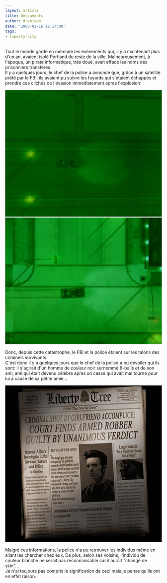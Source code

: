 ```yaml
---
layout: article
title: Découverts
author: dremixam
date: '2003-01-16 12:17:00'
tags:
- liberty-city
---
```


Tout le monde garde en mémoire les événements qui, il y a maintenant plus d'un an, avaient isolé Portland du reste de la ville. Malheureusement, à l'époque, un pirate informatique, très doué, avait effacé les noms des prisonniers transférés.  
Il y a quelques jours, le chef de la police a annoncé que, grâce à un satellite prêté par le FBI, ils avaient pu suivre les fuyards qui s'étaient échappés et prendre ces clichés de l'évasion immédiatement après l'explosion:

![](/content/images/2016/07/chopes1.jpg)
![](/content/images/2016/07/chopes2.jpg)

Donc, depuis cette catastrophe, le FBI et la police étaient sur les talons des criminels survivants.  
C'est donc il y a quelques jours que le chef de la police a pu dévoiler qui ils sont: il s'agirait d'un homme de couleur noir surnommé 8-balls et de son ami, ami qui était devenu célèbre après un casse qui avait mal tourné pour lui à cause de sa petite amie...

![](/content/images/2016/07/chopes3.jpg)

Malgré ces informations, la police n'a pu retrouver les individus même en allant les chercher chez eux. De plus, selon ses voisins, l'individu de couleur blanche ne serait pas reconnaissable car il aurait "changé de skin"...  
Je n'ai toujours pas compris le signification de ceci mais je pense qu'ils ont en effet raison.

<!--kg-card-end: markdown-->
